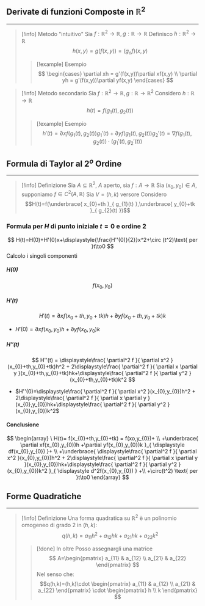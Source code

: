 ## Derivate di funzioni Composte in $\mathbb{R}^2$
---
>[!info] Metodo "intuitivo"
>Sia $f:\mathbb{R}^2\to\mathbb{R}, g:\mathbb{R}\to\mathbb{R}$
>Definisco
>$h:\mathbb{R}^2\to\mathbb{R}$
>$$h(x,y)=g(f(x,y)) = (g_{o}f)(x,y)$$
>>[!example] Esempio
>>$$
\begin{cases}
\partial xh = g'(f(x,y))\partial xf(x,y) \\
\partial yh = g'(f(x,y))\partial yf(x,y)
\end{cases}
>>$$

>[!info] Metodo secondario
>Sia $f:\mathbb{R}^2\to\mathbb{R},g:\mathbb{R}\to\mathbb{R}^2$
>Considero $h:\mathbb{R}\to\mathbb{R}$
>$$h(t)=f(g_{1}(t),g_{2}(t))$$
>>[!example] Esempio
>>$$h'(t)=\partial xf(g_{1}(t),g_{2}(t))g_{1}'(t)+ \partial yf(g_{1}(t),g_{2}(t))g_{2}'(t) = \nabla f(g_{1}(t),g_{2}(t))\cdot (g_{1}'(t),g_{2}'(t))$$

## Formula di Taylor al $2^o$ Ordine
---
>[!info] Definizione
>Sia $A\subseteq\mathbb{R}^2$, $A$ aperto, sia $f:A\to\mathbb{R}$
>Sia $(x_{0},y_{0})\in A$, supponiamo $f\in C^2(A,\mathbb{R})$
>Sia $V=(h,k)$ versore
>Considero
>$$H(t)=f(\underbrace{ x_{0}+th }_{ g_{1}(t) },\underbrace{ y_{0}+tk }_{ g_{2}(t) })$$

### Formula per $H$ di punto iniziale $t=0$ e ordine $2$
$$
H(t)=H(0)+H'(0)x+\displaystyle{\frac{H''(0)}{2}}x^2+\circ (t^2)\text{ per }t\to0
$$
Calcolo i singoli componenti
##### $H(0)$
$$
f(x_{0},y_{0})
$$
##### $H'(t)$
$$
H'(t)=\partial xf(x_{0} +th,y_{0}+tk)h +\partial yf(x_{0} +th,y_{0}+tk)k
$$
- $H'(0)=\partial xf(x_{0},y_{0})h +\partial yf(x_{0},y_{0})k$

##### $H''(t)$
$$
H''(t) = \displaystyle\frac{ \partial^2 f }{ \partial x^2 }(x_{0}+th,y_{0}+tk)h^2 + 2\displaystyle\frac{ \partial^2 f }{ \partial x \partial y }(x_{0}+th,y_{0}+tk)hk+\displaystyle\frac{ \partial^2 f }{ \partial y^2 }(x_{0}+th,y_{0}+tk)k^2 
$$
- $H''(0)=\displaystyle\frac{ \partial^2 f }{ \partial x^2 }(x_{0},y_{0})h^2 + 2\displaystyle\frac{ \partial^2 f }{ \partial x \partial y }(x_{0},y_{0})hk+\displaystyle\frac{ \partial^2 f }{ \partial y^2 }(x_{0},y_{0})k^2$

#### Conclusione
$$
\begin{array}
\ H(t)= f(x_{0}+th,y_{0}+tk) = f(xo,y_{0})+ \\
+\underbrace{ \partial xf(x_{0},y_{0})h +\partial yf(x_{0},y_{0})k }_{ \displaystyle df(x_{0},y_{0}) }+ \\
+\underbrace{ \displaystyle\frac{ \partial^2 f }{ \partial x^2 }(x_{0},y_{0})h^2 + 2\displaystyle\frac{ \partial^2 f }{ \partial x \partial y }(x_{0},y_{0})hk+\displaystyle\frac{ \partial^2 f }{ \partial y^2 }(x_{0},y_{0})k^2 }_{ \displaystyle d^2f(x_{0},y_{0}) } +\\
+\circ(t^2) \text{ per }t\to0
\end{array}
$$
## Forme Quadratiche
---
>[!info] Definizione
>Una forma quadratica su $\mathbb{R}^2$ è un polinomio omogeneo di grado 2 in $(h,k)$:
>$$q(h,k)=a_{11}h^2+a_{12}hk+a_{21}hk+a_{22}k^2$$
>>[!done] In oltre
>>Posso assegnargli una matrice
>>$$
A=\begin{pmatrix}
a_{11}  & a_{12} \\
a_{21}  & a_{22}
\end{pmatrix}
>>$$
>>Nel senso che:
>>$$q(h,k)=(h,k)\cdot \begin{pmatrix}
a_{11}  & a_{12} \\
a_{21}  & a_{22}
\end{pmatrix} \cdot \begin{pmatrix}
h \\
k
\end{pmatrix}
>>$$




